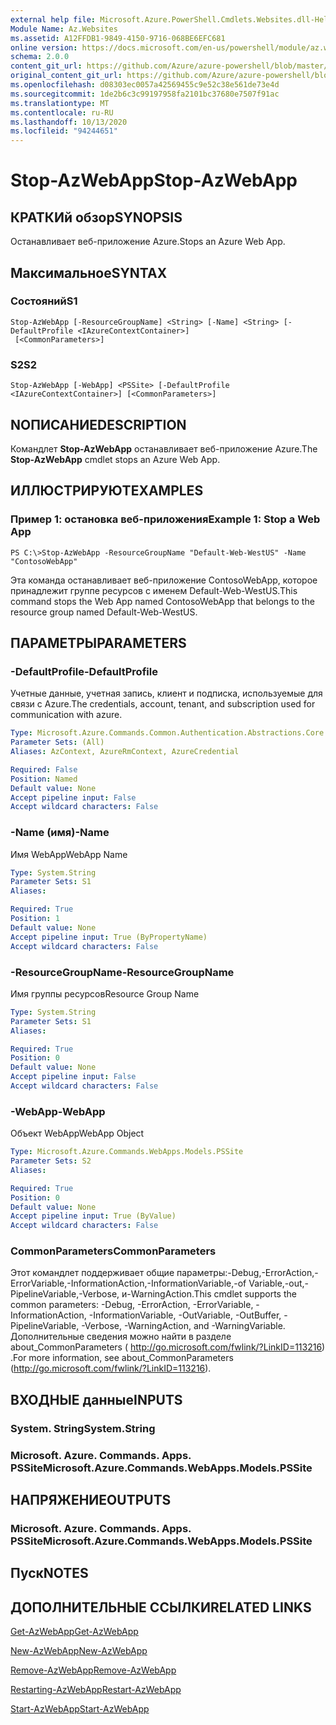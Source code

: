 ```yaml
---
external help file: Microsoft.Azure.PowerShell.Cmdlets.Websites.dll-Help.xml
Module Name: Az.Websites
ms.assetid: A12FFDB1-9849-4150-9716-068BE6EFC681
online version: https://docs.microsoft.com/en-us/powershell/module/az.websites/stop-azwebapp
schema: 2.0.0
content_git_url: https://github.com/Azure/azure-powershell/blob/master/src/Websites/Websites/help/Stop-AzWebApp.md
original_content_git_url: https://github.com/Azure/azure-powershell/blob/master/src/Websites/Websites/help/Stop-AzWebApp.md
ms.openlocfilehash: d08303ec0057a42569455c9e52c38e561de73e4d
ms.sourcegitcommit: 1de2b6c3c99197958fa2101bc37680e7507f91ac
ms.translationtype: MT
ms.contentlocale: ru-RU
ms.lasthandoff: 10/13/2020
ms.locfileid: "94244651"
---
```

# <span data-ttu-id="951ab-101">Stop-AzWebApp</span><span class="sxs-lookup"><span data-stu-id="951ab-101">Stop-AzWebApp</span></span>

## <span data-ttu-id="951ab-102">КРАТКИй обзор</span><span class="sxs-lookup"><span data-stu-id="951ab-102">SYNOPSIS</span></span>
<span data-ttu-id="951ab-103">Останавливает веб-приложение Azure.</span><span class="sxs-lookup"><span data-stu-id="951ab-103">Stops an Azure Web App.</span></span>

## <span data-ttu-id="951ab-104">Максимальное</span><span class="sxs-lookup"><span data-stu-id="951ab-104">SYNTAX</span></span>

### <span data-ttu-id="951ab-105">Состояний</span><span class="sxs-lookup"><span data-stu-id="951ab-105">S1</span></span>
```
Stop-AzWebApp [-ResourceGroupName] <String> [-Name] <String> [-DefaultProfile <IAzureContextContainer>]
 [<CommonParameters>]
```

### <span data-ttu-id="951ab-106">S2</span><span class="sxs-lookup"><span data-stu-id="951ab-106">S2</span></span>
```
Stop-AzWebApp [-WebApp] <PSSite> [-DefaultProfile <IAzureContextContainer>] [<CommonParameters>]
```

## <span data-ttu-id="951ab-107">NОПИСАНИЕ</span><span class="sxs-lookup"><span data-stu-id="951ab-107">DESCRIPTION</span></span>
<span data-ttu-id="951ab-108">Командлет **Stop-AzWebApp** останавливает веб-приложение Azure.</span><span class="sxs-lookup"><span data-stu-id="951ab-108">The **Stop-AzWebApp** cmdlet stops an Azure Web App.</span></span>

## <span data-ttu-id="951ab-109">ИЛЛЮСТРИРУЮТ</span><span class="sxs-lookup"><span data-stu-id="951ab-109">EXAMPLES</span></span>

### <span data-ttu-id="951ab-110">Пример 1: остановка веб-приложения</span><span class="sxs-lookup"><span data-stu-id="951ab-110">Example 1: Stop a Web App</span></span>
```
PS C:\>Stop-AzWebApp -ResourceGroupName "Default-Web-WestUS" -Name "ContosoWebApp"
```

<span data-ttu-id="951ab-111">Эта команда останавливает веб-приложение ContosoWebApp, которое принадлежит группе ресурсов с именем Default-Web-WestUS.</span><span class="sxs-lookup"><span data-stu-id="951ab-111">This command stops the Web App named ContosoWebApp that belongs to the resource group named Default-Web-WestUS.</span></span>

## <span data-ttu-id="951ab-112">ПАРАМЕТРЫ</span><span class="sxs-lookup"><span data-stu-id="951ab-112">PARAMETERS</span></span>

### <span data-ttu-id="951ab-113">-DefaultProfile</span><span class="sxs-lookup"><span data-stu-id="951ab-113">-DefaultProfile</span></span>
<span data-ttu-id="951ab-114">Учетные данные, учетная запись, клиент и подписка, используемые для связи с Azure.</span><span class="sxs-lookup"><span data-stu-id="951ab-114">The credentials, account, tenant, and subscription used for communication with azure.</span></span>

```yaml
Type: Microsoft.Azure.Commands.Common.Authentication.Abstractions.Core.IAzureContextContainer
Parameter Sets: (All)
Aliases: AzContext, AzureRmContext, AzureCredential

Required: False
Position: Named
Default value: None
Accept pipeline input: False
Accept wildcard characters: False
```

### <span data-ttu-id="951ab-115">-Name (имя)</span><span class="sxs-lookup"><span data-stu-id="951ab-115">-Name</span></span>
<span data-ttu-id="951ab-116">Имя WebApp</span><span class="sxs-lookup"><span data-stu-id="951ab-116">WebApp Name</span></span>

```yaml
Type: System.String
Parameter Sets: S1
Aliases:

Required: True
Position: 1
Default value: None
Accept pipeline input: True (ByPropertyName)
Accept wildcard characters: False
```

### <span data-ttu-id="951ab-117">-ResourceGroupName</span><span class="sxs-lookup"><span data-stu-id="951ab-117">-ResourceGroupName</span></span>
<span data-ttu-id="951ab-118">Имя группы ресурсов</span><span class="sxs-lookup"><span data-stu-id="951ab-118">Resource Group Name</span></span>

```yaml
Type: System.String
Parameter Sets: S1
Aliases:

Required: True
Position: 0
Default value: None
Accept pipeline input: False
Accept wildcard characters: False
```

### <span data-ttu-id="951ab-119">-WebApp</span><span class="sxs-lookup"><span data-stu-id="951ab-119">-WebApp</span></span>
<span data-ttu-id="951ab-120">Объект WebApp</span><span class="sxs-lookup"><span data-stu-id="951ab-120">WebApp Object</span></span>

```yaml
Type: Microsoft.Azure.Commands.WebApps.Models.PSSite
Parameter Sets: S2
Aliases:

Required: True
Position: 0
Default value: None
Accept pipeline input: True (ByValue)
Accept wildcard characters: False
```

### <span data-ttu-id="951ab-121">CommonParameters</span><span class="sxs-lookup"><span data-stu-id="951ab-121">CommonParameters</span></span>
<span data-ttu-id="951ab-122">Этот командлет поддерживает общие параметры:-Debug,-ErrorAction,-ErrorVariable,-InformationAction,-InformationVariable,-of Variable,-out,-PipelineVariable,-Verbose, и-WarningAction.</span><span class="sxs-lookup"><span data-stu-id="951ab-122">This cmdlet supports the common parameters: -Debug, -ErrorAction, -ErrorVariable, -InformationAction, -InformationVariable, -OutVariable, -OutBuffer, -PipelineVariable, -Verbose, -WarningAction, and -WarningVariable.</span></span> <span data-ttu-id="951ab-123">Дополнительные сведения можно найти в разделе about_CommonParameters ( http://go.microsoft.com/fwlink/?LinkID=113216) .</span><span class="sxs-lookup"><span data-stu-id="951ab-123">For more information, see about_CommonParameters (http://go.microsoft.com/fwlink/?LinkID=113216).</span></span>

## <span data-ttu-id="951ab-124">ВХОДНЫЕ данные</span><span class="sxs-lookup"><span data-stu-id="951ab-124">INPUTS</span></span>

### <span data-ttu-id="951ab-125">System. String</span><span class="sxs-lookup"><span data-stu-id="951ab-125">System.String</span></span>

### <span data-ttu-id="951ab-126">Microsoft. Azure. Commands. Apps. PSSite</span><span class="sxs-lookup"><span data-stu-id="951ab-126">Microsoft.Azure.Commands.WebApps.Models.PSSite</span></span>

## <span data-ttu-id="951ab-127">НАПРЯЖЕНИЕ</span><span class="sxs-lookup"><span data-stu-id="951ab-127">OUTPUTS</span></span>

### <span data-ttu-id="951ab-128">Microsoft. Azure. Commands. Apps. PSSite</span><span class="sxs-lookup"><span data-stu-id="951ab-128">Microsoft.Azure.Commands.WebApps.Models.PSSite</span></span>

## <span data-ttu-id="951ab-129">Пуск</span><span class="sxs-lookup"><span data-stu-id="951ab-129">NOTES</span></span>

## <span data-ttu-id="951ab-130">ДОПОЛНИТЕЛЬНЫЕ ССЫЛКИ</span><span class="sxs-lookup"><span data-stu-id="951ab-130">RELATED LINKS</span></span>

[<span data-ttu-id="951ab-131">Get-AzWebApp</span><span class="sxs-lookup"><span data-stu-id="951ab-131">Get-AzWebApp</span></span>](./Get-AzWebApp.md)

[<span data-ttu-id="951ab-132">New-AzWebApp</span><span class="sxs-lookup"><span data-stu-id="951ab-132">New-AzWebApp</span></span>](./New-AzWebApp.md)

[<span data-ttu-id="951ab-133">Remove-AzWebApp</span><span class="sxs-lookup"><span data-stu-id="951ab-133">Remove-AzWebApp</span></span>](./Remove-AzWebApp.md)

[<span data-ttu-id="951ab-134">Restarting-AzWebApp</span><span class="sxs-lookup"><span data-stu-id="951ab-134">Restart-AzWebApp</span></span>](./Restart-AzWebApp.md)

[<span data-ttu-id="951ab-135">Start-AzWebApp</span><span class="sxs-lookup"><span data-stu-id="951ab-135">Start-AzWebApp</span></span>](./Start-AzWebApp.md)


